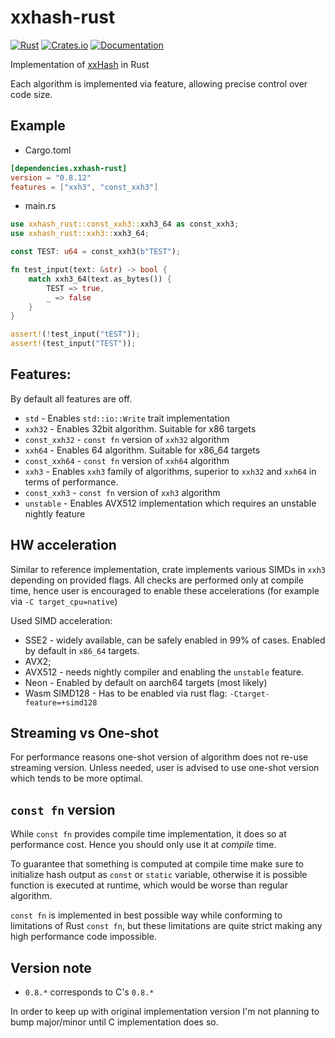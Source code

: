 # xxhash-rust

[![Rust](https://github.com/DoumanAsh/xxhash-rust/actions/workflows/rust.yml/badge.svg)](https://github.com/DoumanAsh/xxhash-rust/actions/workflows/rust.yml)
[![Crates.io](https://img.shields.io/crates/v/xxhash-rust.svg)](https://crates.io/crates/xxhash-rust)
[![Documentation](https://docs.rs/xxhash-rust/badge.svg)](https://docs.rs/crate/xxhash-rust/)

Implementation of [xxHash](https://github.com/Cyan4973/xxHash) in Rust

Each algorithm is implemented via feature, allowing precise control over code size.

## Example

- Cargo.toml

```toml
[dependencies.xxhash-rust]
version = "0.8.12"
features = ["xxh3", "const_xxh3"]
```

- main.rs

```rust
use xxhash_rust::const_xxh3::xxh3_64 as const_xxh3;
use xxhash_rust::xxh3::xxh3_64;

const TEST: u64 = const_xxh3(b"TEST");

fn test_input(text: &str) -> bool {
    match xxh3_64(text.as_bytes()) {
        TEST => true,
        _ => false
    }
}

assert!(!test_input("tEST"));
assert!(test_input("TEST"));
```

## Features:

By default all features are off.

- `std` - Enables `std::io::Write` trait implementation
- `xxh32` - Enables 32bit algorithm. Suitable for x86 targets
- `const_xxh32` - `const fn` version of `xxh32` algorithm
- `xxh64` - Enables 64 algorithm. Suitable for x86_64 targets
- `const_xxh64` - `const fn` version of `xxh64` algorithm
- `xxh3` - Enables `xxh3` family of algorithms, superior to `xxh32` and `xxh64` in terms of performance.
- `const_xxh3` - `const fn` version of `xxh3` algorithm
- `unstable` - Enables AVX512 implementation which requires an unstable nightly feature

## HW acceleration

Similar to reference implementation, crate implements various SIMDs in `xxh3` depending on provided flags.
All checks are performed only at compile time, hence user is encouraged to enable these accelerations (for example via `-C target_cpu=native`)

Used SIMD acceleration:

- SSE2 - widely available, can be safely enabled in 99% of cases. Enabled by default in `x86_64` targets.
- AVX2;
- AVX512 - needs nightly compiler and enabling the `unstable` feature.
- Neon - Enabled by default on aarch64 targets (most likely)
- Wasm SIMD128 - Has to be enabled via rust flag: `-Ctarget-feature=+simd128`

## Streaming vs One-shot

For performance reasons one-shot version of algorithm does not re-use streaming version.
Unless needed, user is advised to use one-shot version which tends to be more optimal.

## `const fn` version

While `const fn` provides compile time implementation, it does so at performance cost.
Hence you should only use it at _compile_ time.

To guarantee that something is computed at compile time make sure to initialize hash output
as `const` or `static` variable, otherwise it is possible function is executed at runtime, which
would be worse than regular algorithm.

`const fn` is implemented in best possible way while conforming to limitations of Rust `const
fn`, but these limitations are quite strict making any high performance code impossible.

## Version note

- `0.8.*` corresponds to C's `0.8.*`

In order to  keep up with original implementation version I'm not planning to bump major/minor until C implementation does so.
